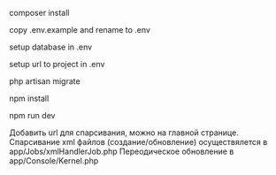 composer install

copy .env.example and rename to .env

setup database in .env

setup url to project in .env

php artisan migrate

npm install

npm run dev

Добавить url для спарсивания, можно на главной странице.
Спарсивание xml файлов (создание/обновление) осуществялется в app/Jobs/xmlHandlerJob.php
Переодическое обновление в app/Console/Kernel.php
